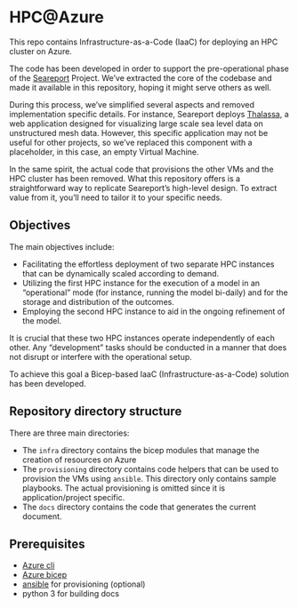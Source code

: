 # HPC@Azure

This repo contains Infrastructure-as-a-Code (IaaC) for deploying an HPC cluster on Azure.

The code has been developed in order to support the pre-operational phase of the [Seareport]() Project. 
We’ve extracted the core of the codebase and made it available in this repository, hoping it might serve others as well.

During this process, we’ve simplified several aspects and removed implementation specific details.
For instance, Seareport deploys [Thalassa](https://github.com/ec-jrc/Thalassa),
a web application designed for visualizing large scale sea level data on unstructured mesh data.
However, this specific application may not be useful for other projects,
so we’ve replaced this component with a placeholder, in this case, an empty Virtual Machine.


In the same spirit, the actual code that provisions the other VMs and the HPC cluster has been removed. 
What this repository offers is a straightforward way to replicate Seareport’s high-level design.
To extract value from it, you’ll need to tailor it to your specific needs.

## Objectives

The main objectives include:

- Facilitating the effortless deployment of two separate HPC instances that can be dynamically scaled according to demand.
- Utilizing the first HPC instance for the execution of a model in an “operational” mode 
    (for instance, running the model bi-daily) and for the storage and distribution of the outcomes.
- Employing the second HPC instance to aid in the ongoing refinement of the model.

It is crucial that these two HPC instances operate independently of each other.
Any “development” tasks should be conducted in a manner that does not disrupt or interfere with the operational setup.

To achieve this goal a Bicep-based IaaC (Infrastructure-as-a-Code) solution has been developed.

## Repository directory structure

There are three main directories:

- The `infra` directory contains the bicep modules that manage the creation of resources on Azure
- The `provisioning` directory contains code helpers that can be used to provision the VMs using `ansible`. 
  This directory only contains sample playbooks.
  The actual provisioning is omitted since it is application/project specific.
- The `docs` directory contains the code that generates the current document.

## Prerequisites

- [Azure cli](https://learn.microsoft.com/en-us/azure/azure-resource-manager/bicep/install#azure-cli)
- [Azure bicep](https://learn.microsoft.com/en-us/azure/azure-resource-manager/bicep/install)
- [ansible](https://docs.ansible.com/ansible/latest/installation_guide/intro_installation.html) for provisioning (optional)
- python 3 for building docs
